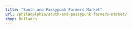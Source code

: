 ```yaml
---
title: "South and Passypunk Farmers Market"
url: /philadelphia/south-and-passypunk-farmers-market/
shop: Hofladen
---
```

